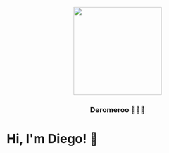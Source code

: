 <p align="center" width="300">
   <img align="center" width="200" src="https://avatars.githubusercontent.com/u/80493776?v=4" />
   <h3 align="center">Deromeroo 👨🏻‍💻</h3>
</p>

# Hi, I'm Diego! 👋
<!--
**deromeroo/deromeroo** is a ✨ _special_ ✨ repository because its `README.md` (this file) appears on your GitHub profile.

Here are some ideas to get you started:

- 🔭 I’m currently working on ...
- 🌱 I’m currently learning ...
- 👯 I’m looking to collaborate on ...
- 🤔 I’m looking for help with ...
- 💬 Ask me about ...
- 📫 How to reach me: ...
- 😄 Pronouns: ...
- ⚡ Fun fact: ...
-->

